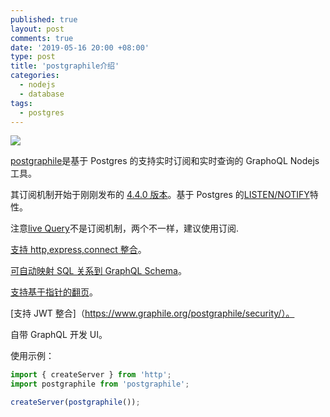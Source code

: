 ```yaml
---
published: true
layout: post
comments: true
date: '2019-05-16 20:00 +08:00'
type: post
title: 'postgraphile介绍'
categories:
  - nodejs
  - database
tags:
  - postgres
---
```


![](https://github.com/graphile/livesotope/raw/master/demo.gif)

[postgraphile](https://github.com/graphile/postgraphile)是基于 Postgres 的支持实时订阅和实时查询的 GraphoQL Nodejs 工具。

其订阅机制开始于刚刚发布的 [4.4.0 版本](https://github.com/graphile/postgraphile/releases/tag/v4.4.0)。基于 Postgres 的[LISTEN/NOTIFY](https://www.postgresql.org/docs/9.4/sql-notify.html)特性。

注意[live Query](https://www.graphile.org/postgraphile/live-queries/)不是订阅机制，两个不一样，建议使用订阅.

[支持 http,express,connect 整合](https://www.graphile.org/postgraphile/usage-library/)。

[可自动映射 SQL 关系到 GraphQL Schema](https://www.graphile.org/postgraphile/relations/)。

[支持基于指针的翻页](https://www.graphile.org/postgraphile/connections/)。

[支持 JWT 整合]（https://www.graphile.org/postgraphile/security/）。

自带 GraphQL 开发 UI。

使用示例：

```javascript
import { createServer } from 'http';
import postgraphile from 'postgraphile';

createServer(postgraphile());
```
